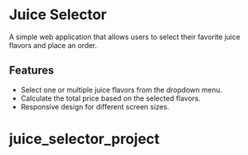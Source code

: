 # Juice Selector

A simple web application that allows users to select their favorite juice flavors and place an order.

## Features

- Select one or multiple juice flavors from the dropdown menu.
- Calculate the total price based on the selected flavors.
- Responsive design for different screen sizes.
# juice_selector_project

